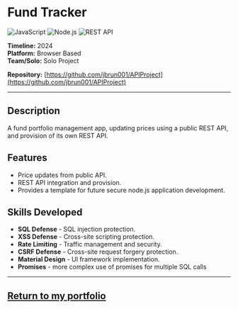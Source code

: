 # Fund Tracker 
![JavaScript](https://img.shields.io/badge/JavaScript-%23F7DF1E.svg?style=for-the-badge&logo=javascript&logoColor=white) ![Node.js](https://img.shields.io/badge/Node.js-%23339933.svg?style=for-the-badge&logo=node.js&logoColor=white) ![REST API](https://img.shields.io/badge/REST%20API-%23007EC6.svg?style=for-the-badge)

**Timeline:** 2024  
**Platform:** Browser Based  
**Team/Solo:** Solo Project

**Repository:** [https://github.com/jbrun001/APIProject](https://github.com/jbrun001/APIProject)

---

## Description
A fund portfolio management app, updating prices using a public REST API, and provision of its own REST API.

## Features
- Price updates from public API.  
- REST API integration and provision.
- Provides a template for future secure node.js application development.  

## Skills Developed
- **SQL Defense** - SQL injection protection.  
- **XSS Defense** - Cross-site scripting protection.  
- **Rate Limiting** - Traffic management and security.  
- **CSRF Defense** - Cross-site request forgery protection.  
- **Material Design** - UI framework implementation.  
- **Promises** - more complex use of promises for multiple SQL calls
  
---
[Return to my portfolio](https://jbrun001.github.io/allprojects.html)
---
